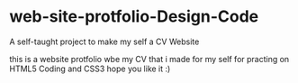 # web-site-protfolio-Design-Code
A self-taught project to make my self a CV Website


this is a website protfolio wbe my CV that i made for my self for practing on HTML5 Coding and CSS3 
hope you like it :)
